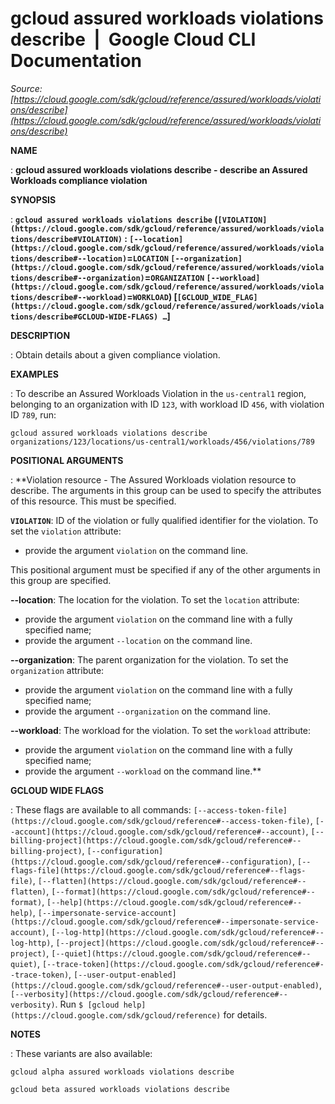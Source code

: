 # gcloud assured workloads violations describe  |  Google Cloud CLI Documentation

*Source: [https://cloud.google.com/sdk/gcloud/reference/assured/workloads/violations/describe](https://cloud.google.com/sdk/gcloud/reference/assured/workloads/violations/describe)*

**NAME**

: **gcloud assured workloads violations describe - describe an Assured Workloads compliance violation**

**SYNOPSIS**

: **`gcloud assured workloads violations describe` (`[VIOLATION](https://cloud.google.com/sdk/gcloud/reference/assured/workloads/violations/describe#VIOLATION)` : `[--location](https://cloud.google.com/sdk/gcloud/reference/assured/workloads/violations/describe#--location)`=`LOCATION` `[--organization](https://cloud.google.com/sdk/gcloud/reference/assured/workloads/violations/describe#--organization)`=`ORGANIZATION` `[--workload](https://cloud.google.com/sdk/gcloud/reference/assured/workloads/violations/describe#--workload)`=`WORKLOAD`) [`[GCLOUD_WIDE_FLAG](https://cloud.google.com/sdk/gcloud/reference/assured/workloads/violations/describe#GCLOUD-WIDE-FLAGS) …`]**

**DESCRIPTION**

: Obtain details about a given compliance violation.

**EXAMPLES**

: To describe an Assured Workloads Violation in the `us-central1`
region, belonging to an organization with ID `123`, with workload ID
`456`, with violation ID `789`, run:

```
gcloud assured workloads violations describe organizations/123/locations/us-central1/workloads/456/violations/789
```

**POSITIONAL ARGUMENTS**

: **Violation resource - The Assured Workloads violation resource to describe. The
arguments in this group can be used to specify the attributes of this resource.
This must be specified.

**`VIOLATION`**:
ID of the violation or fully qualified identifier for the violation.
To set the `violation` attribute:

- provide the argument `violation` on the command line.

This positional argument must be specified if any of the other arguments in this
group are specified.

**--location**:
The location for the violation.
To set the `location` attribute:

- provide the argument `violation` on the command line with a fully
specified name;
- provide the argument `--location` on the command line.

**--organization**:
The parent organization for the violation.
To set the `organization` attribute:

- provide the argument `violation` on the command line with a fully
specified name;
- provide the argument `--organization` on the command line.

**--workload**:
The workload for the violation.
To set the `workload` attribute:

- provide the argument `violation` on the command line with a fully
specified name;
- provide the argument `--workload` on the command line.**

**GCLOUD WIDE FLAGS**

: These flags are available to all commands: `[--access-token-file](https://cloud.google.com/sdk/gcloud/reference#--access-token-file)`,
`[--account](https://cloud.google.com/sdk/gcloud/reference#--account)`, `[--billing-project](https://cloud.google.com/sdk/gcloud/reference#--billing-project)`,
`[--configuration](https://cloud.google.com/sdk/gcloud/reference#--configuration)`,
`[--flags-file](https://cloud.google.com/sdk/gcloud/reference#--flags-file)`,
`[--flatten](https://cloud.google.com/sdk/gcloud/reference#--flatten)`, `[--format](https://cloud.google.com/sdk/gcloud/reference#--format)`, `[--help](https://cloud.google.com/sdk/gcloud/reference#--help)`, `[--impersonate-service-account](https://cloud.google.com/sdk/gcloud/reference#--impersonate-service-account)`,
`[--log-http](https://cloud.google.com/sdk/gcloud/reference#--log-http)`,
`[--project](https://cloud.google.com/sdk/gcloud/reference#--project)`, `[--quiet](https://cloud.google.com/sdk/gcloud/reference#--quiet)`, `[--trace-token](https://cloud.google.com/sdk/gcloud/reference#--trace-token)`, `[--user-output-enabled](https://cloud.google.com/sdk/gcloud/reference#--user-output-enabled)`,
`[--verbosity](https://cloud.google.com/sdk/gcloud/reference#--verbosity)`.
Run `$ [gcloud help](https://cloud.google.com/sdk/gcloud/reference)` for details.

**NOTES**

: These variants are also available:

```
gcloud alpha assured workloads violations describe
```

```
gcloud beta assured workloads violations describe
```